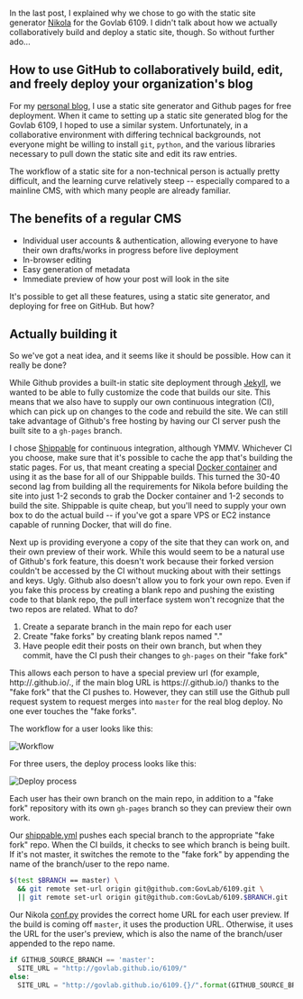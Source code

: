 <!--
.. title: Deploy a collaborative blog on GitHub for free
-->
In the last post, I explained why we chose to go with the static site generator [Nikola](http://getnikola.com/) for the Govlab 6109.  I didn't talk about how we actually collaboratively build and deploy a static site, though.  So without further ado...

## How to use GitHub to collaboratively build, edit, and freely deploy your organization's blog

For my [personal blog](http://johnkrauss.com), I use a static site generator and Github pages for free deployment.  When it came to setting up a static site generated blog for the Govlab 6109, I hoped to use a similar system.  Unfortunately, in a collaborative environment with differing technical backgrounds, not everyone might be willing to install `git`, `python`, and the various libraries necessary to pull down the static site and edit its raw entries.

The workflow of a static site for a non-technical person is actually pretty difficult, and the learning curve relatively steep -- especially compared to a mainline CMS, with which many people are already familiar.

## The benefits of a regular CMS

* Individual user accounts & authentication, allowing everyone to have their own drafts/works in progress before live deployment
* In-browser editing
* Easy generation of metadata
* Immediate preview of how your post will look in the site

It's possible to get all these features, using a static site generator, and deploying for free on GitHub.  But how?

<!-- TEASER_END -->

## Actually building it

So we've got a neat idea, and it seems like it should be possible.  How can it really be done?

While Github provides a built-in static site deployment through [Jekyll](http://jekyllrb.com), we wanted to be able to fully customize the code that builds our site.  This means that we also have to supply our own continuous integration (CI), which can pick up on changes to the code and rebuild the site.  We can still take advantage of Github's free hosting by having our CI server push the built site to a `gh-pages` branch.

I chose [Shippable](https://www.shippable.com/) for continuous integration, although YMMV.  Whichever CI you choose, make sure that it's possible to cache the app that's building the static pages.  For us, that meant creating a special [Docker container](https://registry.hub.docker.com/u/thegovlab/6109/) and using it as the base for all of our Shippable builds.  This turned the 30-40 second lag from building all the requirements for Nikola before building the site into just 1-2 seconds to grab the Docker container and 1-2 seconds to build the site.  Shippable is quite cheap, but you'll need to supply your own box to do the actual build -- if you've got a spare VPS or EC2 instance capable of running Docker, that will do fine.

Next up is providing everyone a copy of the site that they can work on, and their own preview of their work.  While this would seem to be a natural use of Github's fork feature, this doesn't work because their forked version couldn't be accessed by the CI without mucking about with their settings and keys.  Ugly.  Github also doesn't allow you to fork your own repo.  Even if you fake this process by creating a blank repo and pushing the existing code to that blank repo, the pull interface system won't recognize that the two repos are related.  What to do?

1. Create a separate branch in the main repo for each user
2. Create "fake forks" by creating blank repos named "<blog>.<user>"
3. Have people edit their posts on their own branch, but when they commit, have the CI push their changes to `gh-pages` on their "fake fork"

This allows each person to have a special preview url (for example, http://<project>.github.io/<blog>.<user>, if the main blog URL is https://<project>.github.io/<blog>) thanks to the "fake fork" that the CI pushes to.  However, they can still use the Github pull request system to request merges into `master` for the real blog deploy.  No one ever touches the "fake forks".

The workflow for a user looks like this:

<!--
[User creates post{bg:wheat}]-CI->[Deploys to personal preview{bg:steelblue}],
[User creates post{bg:wheat}]-User->[Edits{bg:wheat}],
[Edits{bg:wheat}]-User->[Pull request{bg:wheat}],
[Pull request{bg:wheat}]-Editor>[Comments{bg:violet}],
[Pull request{bg:wheat}]-Editor->[Merges{bg:violet}],
[Merges{bg:violet}]-CI>[Deploys to production{bg:steelblue}],
[Comments{bg:violet}]-User->[Edits{bg:wheat}],
[Edits{bg:wheat}]-CI->[Deploys to personal preview{bg:steelblue},
-->
![Workflow](http://www.yuml.me/c7f52c99)

For three users, the deploy process looks like this:

<!--[blog|REPO{bg:tomato}]-[james|BRANCH{bg:thistle}]
[blog|REPO{bg:tomato}]-[debbie|BRANCH{bg:thistle}]
[blog|REPO{bg:tomato}]-[sally|BRANCH{bg:thistle}]
[blog|REPO{bg:tomato}]-[master|BRANCH{bg:thistle}]
[blog|REPO{bg:tomato}]-[gh-pages|BRANCH{bg:thistle}]
[master|BRANCH]->[Continuous Integration|debbie|sally|master|james{bg:seagreen}]
[sally|BRANCH]->[Continuous Integration{bg:seagreen}]
[debbie|BRANCH]->[Continuous Integration{bg:seagreen}]
[james|BRANCH]->[Continuous Integration{bg:seagreen}]
[blog.sally|REPO (fake fork){bg:salmon}]-[gh-pages |BRANCH{bg:thistle}]
[blog.debbie|REPO (fake fork){bg:salmon}]-[gh-pages  |BRANCH{bg:thistle}]
[blog.james|REPO (fake fork){bg:salmon}]-[gh-pages   |BRANCH{bg:thistle}]
[Continuous Integration]->[gh-pages|BRANCH]
[Continuous Integration]->[gh-pages |BRANCH]
[Continuous Integration]->[gh-pages  |BRANCH]
[Continuous Integration]->[gh-pages   |BRANCH]
[gh-pages   |BRANCH]-.->[https:⁄⁄org.github.io⁄blog.james|PREVIEW BLOG{bg:skyblue}]
[gh-pages|BRANCH]-.->[https:⁄⁄org.github.io⁄blog|PRODUCTION BLOG{bg:steelblue}]
[gh-pages |BRANCH]-.->[https:⁄⁄org.github.io⁄blog.sally|PREVIEW BLOG{bg:skyblue}]
[gh-pages  |BRANCH]-.->[https:⁄⁄org.github.io⁄blog.debbie|PREVIEW BLOG{bg:skyblue}]
-->
![Deploy process](http://www.yuml.me/70c89828)

Each user has their own branch on the main repo, in addition to a "fake fork" repository with its own `gh-pages` branch so they can preview their own work.

Our [shippable.yml](https://github.com/GovLab/6109/blob/master/shippable.yml#L13) pushes each special branch to the appropriate "fake fork" repo.  When the CI builds, it checks to see which branch is being built.  If it's not master, it switches the remote to the "fake fork" by appending the name of the branch/user to the repo name.

```bash
$(test $BRANCH == master) \
  && git remote set-url origin git@github.com:GovLab/6109.git \
  || git remote set-url origin git@github.com:GovLab/6109.$BRANCH.git
```

Our Nikola [conf.py](https://github.com/GovLab/6109/blob/master/conf.py#L28) provides the correct home URL for each user preview.  If the build is coming off `master`, it uses the production URL.  Otherwise, it uses the URL for the user's preview, which is also the name of the branch/user appended to the repo name.

```python
if GITHUB_SOURCE_BRANCH == 'master':
  SITE_URL = "http://govlab.github.io/6109/"
else:
  SITE_URL = "http://govlab.github.io/6109.{}/".format(GITHUB_SOURCE_BRANCH)
```
